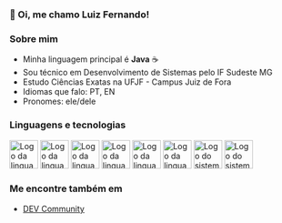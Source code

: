 ### 👋 Oi, me chamo Luiz Fernando!

### Sobre mim

- Minha linguagem principal é **Java** ☕
- Sou técnico em Desenvolvimento de Sistemas pelo IF Sudeste MG
- Estudo Ciências Exatas na UFJF - Campus Juiz de Fora
- Idiomas que falo: PT, EN
- Pronomes: ele/dele

### Linguagens e tecnologias

<div style="display: inline-block">
    <img src="https://cdn.jsdelivr.net/gh/devicons/devicon@latest/icons/java/java-original.svg" alt="Logo da linguagem de programação Java" width="50rem" height="50rem"/>
    <img src="https://cdn.jsdelivr.net/gh/devicons/devicon@latest/icons/cplusplus/cplusplus-original.svg" alt="Logo da linguagem C++" width="50rem" height="50rem"/>
    <img src="https://cdn.jsdelivr.net/gh/devicons/devicon@latest/icons/javascript/javascript-original.svg" alt="Logo da linguagem de programação JavaScript" width="50rem" height="50rem"/>
    <img src="https://cdn.jsdelivr.net/gh/devicons/devicon@latest/icons/html5/html5-original.svg" alt="Logo da linguagem de marcação HTML" width="50rem" height="50rem"/>
    <img src="https://cdn.jsdelivr.net/gh/devicons/devicon@latest/icons/css3/css3-original.svg" alt="Logo da linguagem CSS" width="50rem" height="50rem"/>
    <img src="https://cdn.jsdelivr.net/gh/devicons/devicon@latest/icons/python/python-original.svg" alt="Logo da linguagem Python" width="50rem" height="50rem"/>
    <img src="https://cdn.jsdelivr.net/gh/devicons/devicon@latest/icons/git/git-original.svg" alt="Logo do sistema de versionamento GIT" width="50rem" height="50rem"/>
    <img src="https://cdn.jsdelivr.net/gh/devicons/devicon@latest/icons/github/github-original.svg" alt="Logo do sistema de hospedagem de repositórios GitHub" width="50rem" height="50rem"/>
</div>

### Me encontre também em

- [DEV Community](https://dev.to/nogueiraluiz)
